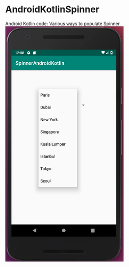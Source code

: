 # AndroidKotlinSpinner
Android Kotlin code: Various ways to populate Spinner.
![Spinner](Csv-Internet-Spinner/images/Spinner.png)
